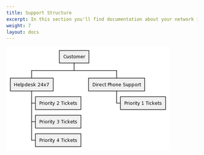 ```yaml
---
title: Support Structure
excerpt: In this section you'll find documentation about your network infrastructure.
weight: 7
layout: docs
---
```

<!--

$$uml
@startwbs
title: Support Structure
* Customer
** Helpdesk 24x7
*** Priority 2 Tickets
*** Priority 3 Tickets
*** Priority 4 Tickets
** Direct Phone Support
*** Priority 1 Tickets
@endwbs
$$

-->

![Support Structure](/images/support-structure.png "Support Structure")